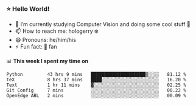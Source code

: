 ### ⭐️ Hello World!

<!--
**hologerry/hologerry** is a ✨ _special_ ✨ repository because its `README.md` (this file) appears on your GitHub profile.

Here are some ideas to get you started:

- 🔭 I’m currently working and studying on Computer Vision
- 🌱 I’m currently learning at Peking University
- 💬 Ask me about 
- 📫 How to reach me: E-mail
- 😄 Pronouns: he/his
- ⚡ Fun fact: Music is the Power
-->


- 🔭 I’m currently studying Computer Vision and doing some cool stuff 🤖
- 📫 How to reach me: hologerry :snowflake:
- 😄 Pronouns: he/him/his
- ⚡ Fun fact: 🍎 fan


📊 **This week I spent my time on**

<!--START_SECTION:waka-->
```text
Python         43 hrs 9 mins   ████████████████████▒░░░░   81.12 % 
TeX            8 hrs 37 mins   ████░░░░░░░░░░░░░░░░░░░░░   16.20 % 
Text           1 hr 11 mins    ▓░░░░░░░░░░░░░░░░░░░░░░░░   02.25 % 
Git Config     7 mins          ░░░░░░░░░░░░░░░░░░░░░░░░░   00.22 % 
OpenEdge ABL   2 mins          ░░░░░░░░░░░░░░░░░░░░░░░░░   00.09 % 
```
<!--END_SECTION:waka-->
